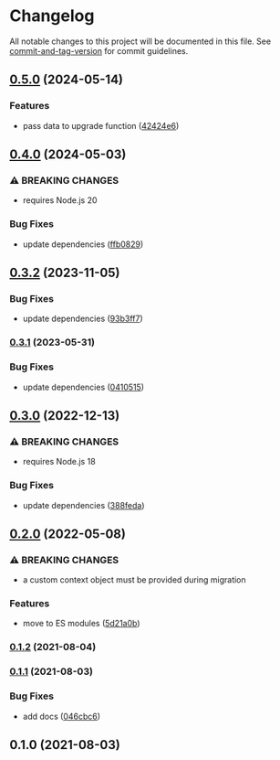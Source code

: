 # Changelog

All notable changes to this project will be documented in this file. See [commit-and-tag-version](https://github.com/absolute-version/commit-and-tag-version) for commit guidelines.

## [0.5.0](https://github.com/dessant/wesa/compare/v0.4.0...v0.5.0) (2024-05-14)


### Features

* pass data to upgrade function ([42424e6](https://github.com/dessant/wesa/commit/42424e62b99967924cb5780a6b239dedd400c1b6))

## [0.4.0](https://github.com/dessant/wesa/compare/v0.3.2...v0.4.0) (2024-05-03)


### ⚠ BREAKING CHANGES

* requires Node.js 20

### Bug Fixes

* update dependencies ([ffb0829](https://github.com/dessant/wesa/commit/ffb0829da31f9ba4452ff1def370fa9eda0721b4))

## [0.3.2](https://github.com/dessant/wesa/compare/v0.3.1...v0.3.2) (2023-11-05)


### Bug Fixes

* update dependencies ([93b3ff7](https://github.com/dessant/wesa/commit/93b3ff76d24650bdbf5e468856f4173574ba9eef))

### [0.3.1](https://github.com/dessant/wesa/compare/v0.3.0...v0.3.1) (2023-05-31)


### Bug Fixes

* update dependencies ([0410515](https://github.com/dessant/wesa/commit/04105156cdaa189d8038a1224ac847deeebc7afa))

## [0.3.0](https://github.com/dessant/wesa/compare/v0.2.0...v0.3.0) (2022-12-13)


### ⚠ BREAKING CHANGES

* requires Node.js 18

### Bug Fixes

* update dependencies ([388feda](https://github.com/dessant/wesa/commit/388fedae95454bc234a8c19ff7d0437ef241eff5))

## [0.2.0](https://github.com/dessant/wesa/compare/v0.1.2...v0.2.0) (2022-05-08)


### ⚠ BREAKING CHANGES

* a custom context object must be provided during migration

### Features

* move to ES modules ([5d21a0b](https://github.com/dessant/wesa/commit/5d21a0ba89b13f03f93fa5ffc72130f417cf2a35))

### [0.1.2](https://github.com/dessant/wesa/compare/v0.1.1...v0.1.2) (2021-08-04)

### [0.1.1](https://github.com/dessant/wesa/compare/v0.1.0...v0.1.1) (2021-08-03)


### Bug Fixes

* add docs ([046cbc6](https://github.com/dessant/wesa/commit/046cbc6c5dca1e840ea5d3759955c4e62c4520d3))

## 0.1.0 (2021-08-03)
